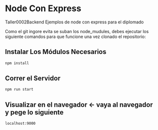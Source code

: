 # Node Con Express
Taller0002Backend
Ejemplos de node con express para el diplomado

Como el git ingore evita se suban los node_mudules, debes ejecutar los siguiente comandos para que funcione una vez clonado el repositorio:

## Instalar Los Módulos Necesarios
```bash
npm install
```

## Correr el Servidor
```bash
npm run start
```

## Visualizar en el navegador <- vaya al navegador y pege lo siguiente
```bash
localhost:9000
```